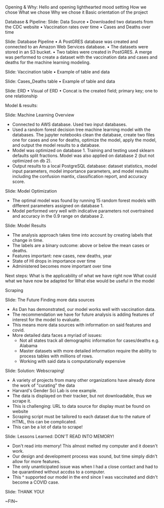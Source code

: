 Opening & Why:
Hello and opening lighthearted mood setting
How we chose
What we chose
Why we chose it
Basic orientation of the project

Database & Pipeline:
Slide: Data Source
•	Downloaded two datasets from the CDC website
•	Vaccination rates over time
•	Cases and Deaths over time

Slide: Database Pipeline
•	A PostGRES database was created and connected to an Amazon Web Services database. 
•	The datasets were stored in an S3 bucket.
•	Two tables were created in PostGRES. A merge was performed to create a dataset with the vaccination data and cases and deaths for the machine learning modeling.

Slide: Vaccination table
•	Example of table and data

Slide: Cases_Deaths table
•	Example of table and data

Slide: ERD 
•	Visual of ERD
•	Concat is the created field; primary key; one to one relationship

Model & results:

Slide:  Machine Learning Overview

- Connected to AWS database.  Used two input databases.
- Used a random forest decision tree machine learning model with the databases.  The jupyter notebooks clean the database, create two files one for cases and one for deaths, optimize the model, apply the model, and output the model results to a database.
- Model was optimized on database 1.  Training and testing used sklearn defaults split fractions.  Model was also applied on database 2 (but not optimized on db 2).
- Output results to a local PostgreSQL database:  dataset statistics, model input parameters, model importance parameters, and model results including the confusion mantix, classification report, and accuracy score.

Slide:  Model Optimization

- The optimal model was found by running 15 random forest models with different parameters assigned on database 1.
- Model performed very well with indicative parameters not overtrained and accuracy in the 0.9 range on database 2.

Slide:  Model Results

- The analysis approach takes time into account by creating labels that change in time.  
- The labels are a binary outcome:  above or below the mean cases or deaths.
- Features important:  new cases, new deaths, year
- State of HI drops in importance over time
- Administered becomes more important over time

Next steps:
What is the applicability of what we have right now
What could what we have now be adapted for
What else would be useful in the model

Scraping


Slide: The Future Finding more data sources

- As Dan has demonstrated, our model works well with vaccination data.
- The recommendation we have for future analysis is adding features of interest for the model to evaluate.
- This means more data sources with information on said features and covid.
- More detailed data faces a myriad of issues:
  * Not all states track all demographic information for cases/deaths e.g. Alabama
  * Master datasets with more detailed information require the ability to process tables with millions of rows.
  * Working with said data is computationally expensive

Slide: Solution: Webscraping!

- A variety of projects from many other organizations have already done the work of "curating" the data
- Harvard's Gender Sci Lab is one example.
- The data is displayed on their tracker, but not downloadable, thus we scrape it.
- This is challenging: URL to data source for display must be found on website
- Scraping script must be tailored to each dataset due to the nature of HTML, this can be complicated.
- This can be a lot of data to scrape!

Slide: Lessons Learned: DON'T READ INTO MEMORY!

- Don't read into memory! This almost melted my computer and it doesn't work.
- Our design and development process was sound, but time simply didn't allow for more features.
- The only unanticipated issue was when I had a close contact and had to be quarantined without accdss to a computer.
- This ^ supported our model in the end since I was vaccinated and didn't become a COVID case.

Slide: THANK YOU!

~FIN~

